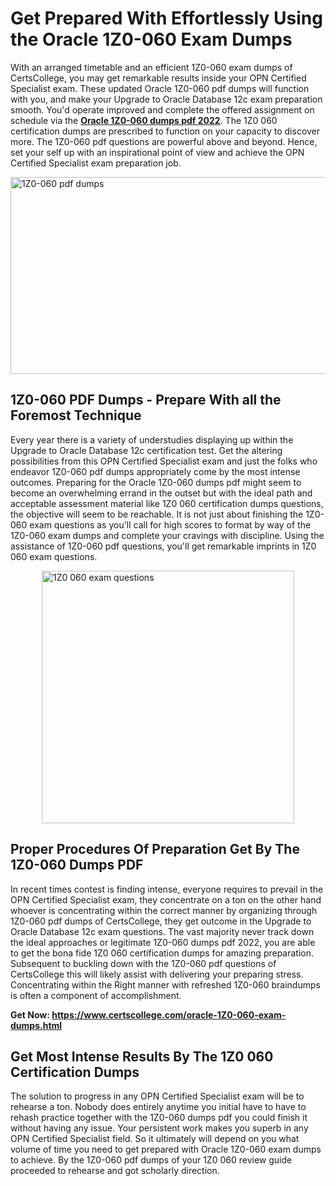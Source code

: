 <h1><strong>Get Prepared With Effortlessly Using the Oracle 1Z0-060 Exam Dumps&nbsp;</strong></h1>
<p><span style="font-weight: 400;">With an arranged timetable and an efficient  1Z0-060 exam dumps of CertsCollege, you may get remarkable results inside your OPN Certified Specialist exam. These updated Oracle 1Z0-060 pdf dumps will function with you, and make your Upgrade to Oracle Database 12c exam preparation smooth. You'd operate improved and complete the offered assignment on schedule via the <strong><a href="https://www.certscollege.com/oracle-1Z0-060-exam-dumps.html">Oracle 1Z0-060 dumps pdf 2022</a></strong>. The 1Z0 060 certification dumps are prescribed to function on your capacity to discover more. The  1Z0-060 pdf questions are powerful above and beyond. Hence, set your self up with an inspirational point of view and achieve the OPN Certified Specialist exam preparation job.&nbsp;</span></p>
<p><span style="font-weight: 400;"><img style="display: block; margin-left: auto; margin-right: auto;" src="https://i.ibb.co/CPDK3ps/Yellow-and-Blue-Initiative-Blog-Banner.png" alt="1Z0-060 pdf dumps" width="559" height="315" /></span></p>
<h2><strong>1Z0-060 PDF Dumps - Prepare With all the Foremost Technique</strong></h2>
<p><span style="font-weight: 400;">Every year there is a variety of understudies displaying up within the Upgrade to Oracle Database 12c certification test. Get the altering possibilities from this OPN Certified Specialist exam and just the folks who endeavor 1Z0-060 pdf dumps appropriately come by the most intense outcomes. Preparing for the Oracle 1Z0-060 dumps pdf might seem to become an overwhelming errand in the outset but with the ideal path and acceptable assessment material like 1Z0 060 certification dumps questions, the objective will seem to be reachable. It is not just about finishing the 1Z0-060 exam questions as you'll call for high scores to format by way of the 1Z0-060 exam dumps and complete your cravings with discipline. Using the assistance of 1Z0-060 pdf questions, you'll get remarkable imprints in 1Z0 060 exam questions.</span></p>
<p><span style="font-weight: 400;"><a href="https://tinyurl.com/ycu5esgn"><img style="display: block; margin-left: auto; margin-right: auto;" src="https://i.ibb.co/9tMrhdY/Teacher-Appreciation-Invitation.png" alt="1Z0 060 exam questions " width="404" height="404" /></a></span></p>
<h2><strong>Proper Procedures Of Preparation Get By The 1Z0-060 Dumps PDF</strong></h2>
<p><span style="font-weight: 400;">In recent times contest is finding intense, everyone requires to prevail in the OPN Certified Specialist exam, they concentrate on a ton on the other hand whoever is concentrating within the correct manner by organizing through 1Z0-060 pdf dumps of CertsCollege, they get outcome in the Upgrade to Oracle Database 12c exam questions. The vast majority never track down the ideal approaches or legitimate 1Z0-060 dumps pdf 2022, you are able to get the bona fide 1Z0 060 certification dumps for amazing preparation. Subsequent to buckling down with the  1Z0-060 pdf questions of CertsCollege this will likely assist with delivering your preparing stress. Concentrating within the Right manner with refreshed 1Z0-060 braindumps is often a component of accomplishment.</span></p>
<p><span style="font-weight: 400;"><strong>Get Now: <a href="https://www.certscollege.com/oracle-1Z0-060-exam-dumps.html">https://www.certscollege.com/oracle-1Z0-060-exam-dumps.html</a></strong></span></p>
<h2><strong>Get Most Intense Results By The 1Z0 060 Certification Dumps</strong></h2>
<p><span style="font-weight: 400;">The solution to progress in any OPN Certified Specialist exam will be to rehearse a ton. Nobody does entirely anytime you initial have to have to rehash practice together with the 1Z0-060 dumps pdf you could finish it without having any issue. Your persistent work makes you superb in any OPN Certified Specialist field. So it ultimately will depend on you what volume of time you need to get prepared with Oracle 1Z0-060 exam dumps to achieve. By the 1Z0-060 pdf dumps of your 1Z0 060 review guide proceeded to rehearse and got scholarly direction.</span></p>
